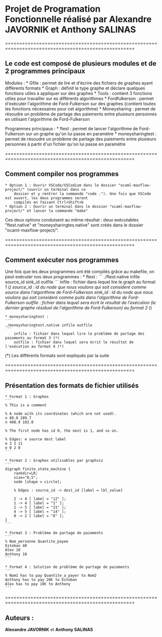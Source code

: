 # Projet de Programation Fonctionnelle réalisé par Alexandre JAVORNIK et Anthony SALINAS

====================================================================================================

## Le code est composé de plusieurs modules et de 2 programmes principaux

Modules :   * Gfile : permet de lire et d'écrire des fichiers de graphes ayant différents formats
            * Graph : définit le type graphe et déclare quelques fonctions utiles à appliquer sur des graphes
            * Tools : contient 3 fonctions utiles pour travailler sur es différents algorithmes
            * Fordfulkerson : permet d'exécuter l'algorithme de Ford-Fulkerson sur des graphes (contient toutes
                les fonctions nécessaires pour cet algorithme)
            * Moneysharing : permet de résoudre un problème de partage des paiements entre plusieurs personnes
                en utilisant l'algorithme de Ford-Fulkerson

Programmes principaux : * ftest : permet de lancer l'algorithme de Ford-Fulkerson sur un graphe qu'on lui passe
                            en paramètre
                        * moneysharingtest : permet de résoudre un problème de partage des paiements entre 
                            plusieurs personnes à partir d'un fichier qu'on lui passe en paramètre

====================================================================================================

## Comment compiler nos programmes

    * Option 1 : Ouvrir VSCode/VSCodium dans le dossier "ocaml-maxflow-project/" (ouvrir un terminal dans ce 
        dossier et y rentrer la commande "code ."). Une fois que VSCode est ouvert, les deux programmes seront
        compilés en faisant Ctrl+Shift+b
    * Option 2 : Ouvrir un terminal dans le dossier "ocaml-maxflow-project/" et lancer la commande "make"

Ces deux options conduisent au même résultat : deux exécutables "ftest.native" et "moneysharingtes.native"
sont créés dans le dossier "ocaml-maxflow-project/".

====================================================================================================

## Comment exécuter nos programmes

Une fois que les deux programmes ont été compilés grâce au makefile, on peut exécuter nos deux programmes :
    * ftest :
    ´´´
    ./ftest.native infile source_id sink_id outfile
    ´´´
        infile : fichier dans lequel lire le graph au format 1 (*)
        source_id : id du node que nous voulons qui soit consideré comme source dans l'algorithme de
            Ford-Fulkerson
        sink_id : id du node que nous voulons qui soit consideré comme puits dans l'algorithme de
            Ford-Fulkerson
        outfile : fichier dans lequel sera écrit le résultat de l'exécution (le dernier graphe résiduel de 
            l'algorithme de Ford-Fulkerson) au format 2 (*)

    * moneysharingtest :
    ´´´
    ./moneysharingtest.native infile outfile
    ´´´
        infile : fichier dans lequel lire le problème de partage des paiements au format 3 (*)
        outfile : fichier dans lequel sera écrit le résultat de l'exécution au format 4 (*)

(*) Les différents formats sont expliqués par la suite

====================================================================================================

## Présentation des formats de fichier utilisés

    * Format 1 : Graphes
    ```
    % This is a comment

    % A node with its coordinates (which are not used).
    n 88.8 209.7
    n 408.9 183.0

    % The first node has id 0, the next is 1, and so on.

    % Edges: e source dest label
    e 3 1 11
    e 0 2 8
    ```

    * Format 2 : Graphes utilisables par graphviz
    ```
    digraph finite_state_machine {
        rankdir=LR;
        size="8,5";
        node [shape = circle];

        % Edges : source_id -> dest_id [label = lbl_value]

        2 -> 4 [ label = "12" ];
        1 -> 4 [ label = "1" ];
        1 -> 5 [ label = "21" ];
        4 -> 5 [ label = "14" ];
        0 -> 2 [ label = "8" ];
    }
    ```

    * Format 3 : Problème de partage de paiements
    ```
    % Nom_personne Quantite_payee
    Esteban 40
    Alex 10
    Anthony 10
    ```

    * Format 4 : Solution de problème de partage de paiements
    ```
    % Nom1 has to pay Quantite_a_payer to Nom2
    Anthony has to pay 20€ to Esteban
    Alex has to pay 10€ to Anthony
    ```

====================================================================================================

## Auteurs :
**Alexandre JAVORNIK** et **Anthony SALINAS**